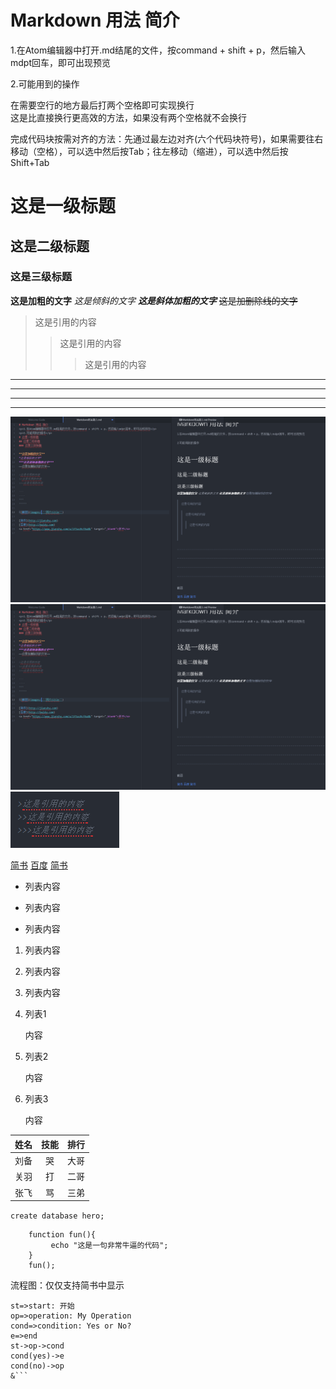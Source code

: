 # Markdown 用法 简介
<p>1.在Atom编辑器中打开.md结尾的文件，按command + shift + p，然后输入mdpt回车，即可出现预览</p>
<p>2.可能用到的操作</p>

在需要空行的地方最后打两个空格即可实现换行  
这是比直接换行更高效的方法，如果没有两个空格就不会换行

完成代码块按需对齐的方法：先通过最左边对齐(六个代码块符号)，如果需要往右移动（空格），可以选中然后按Tab；往左移动（缩进），可以选中然后按Shift+Tab

# 这是一级标题
## 这是二级标题
### 这是三级标题

**这是加粗的文字**
*这是倾斜的文字*
***这是斜体加粗的文字***
~~这是加删除线的文字~~

>这是引用的内容
>>这是引用的内容
>>>这是引用的内容

---
----
***
*****

![截图1](../images/1.png "截图")
![截图2](1.png "截图")
![截图3](assets/markdown-img-paste-2019030514422104.png)

[简书](http://jianshu.com)
[百度](http://baidu.com)
<a href="https://www.jianshu.com/u/1f5ac0cf6a8b" target="_blank">简书</a>

- 列表内容
+ 列表内容
* 列表内容

1. 列表内容
2. 列表内容
3. 列表内容

1. 列表1

   内容
2. 列表2

   内容
3. 列表3

   内容

姓名|技能|排行
--|:--:|--:
刘备|哭|大哥
关羽|打|二哥
张飞|骂|三弟

`create database hero;`

```
    function fun(){
         echo "这是一句非常牛逼的代码";
    }
    fun();
```

流程图：仅仅支持简书中显示
```flow
st=>start: 开始
op=>operation: My Operation
cond=>condition: Yes or No?
e=>end
st->op->cond
cond(yes)->e
cond(no)->op
&```
